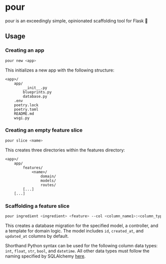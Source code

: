 # pour

pour is an exceedingly simple, opinionated scaffolding tool for Flask 🍾

## Usage

### Creating an app

```bash
pour new <app>
```

This initializes a new app with the following structure:

```
<app>/
    app/
        __init__.py
        blueprints.py
        database.py
    .env
    poetry.lock
    poetry.toml
    README.md
    wsgi.py
```

### Creating an empty feature slice

```bash
pour slice <name>
```

This creates three directories within the features directory:

```
<app>/
    app/
        features/
            <name>/
                domain/
                models/
                routes/
        [...]
    [...]
```

### Scaffolding a feature slice

```bash
pour ingredient <ingredient> <feature> --col <column_name1>:<column_type> --col <column_name2>:<column_type>
```

This creates a database migration for the specified model, a controller, and a template for domain logic. The model includes `id`, `created_at`, and `updated_at` columns by default.

Shorthand Python syntax can be used for the following column data types: `int`, `float`, `str`, `bool`, and `datetime`. All other data types must follow the naming specified by SQLAlchemy [here](https://docs.sqlalchemy.org/en/20/core/types.html).
